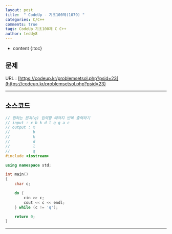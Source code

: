 ```yaml
---
layout: post   
title:  " CodeUp - 기초100제(1079) "
categories: C/C++
comments: true
tags: CodeUp 기초100제 C C++
author: teddy8  
---
```

* content
{:toc}

## 문제
URL : [https://codeup.kr/problemsetsol.php?psid=23](https://codeup.kr/problemsetsol.php?psid=23)

---

## 소스코드
``` cpp
// 원하는 문자(q) 입력할 때까지 반복 출력하기
// input : x b k d l q g a c
// output : x 
//			b
//			k
//			d
//			l
//			q
#include <iostream>

using namespace std;

int main()
{
	char c;

	do {
		cin >> c;
		cout << c << endl;
	} while (c != 'q');

	return 0;
}
```

---
